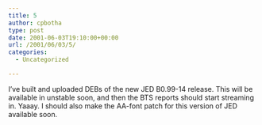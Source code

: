 ```yaml
---
title: 5
author: cpbotha
type: post
date: 2001-06-03T19:10:00+00:00
url: /2001/06/03/5/
categories:
  - Uncategorized

---
```

I’ve built and uploaded DEBs of the new JED B0.99-14 release. This will be available in unstable soon, and then the BTS reports should start streaming in. Yaaay. I should also make the AA-font patch for this version of JED available soon.
